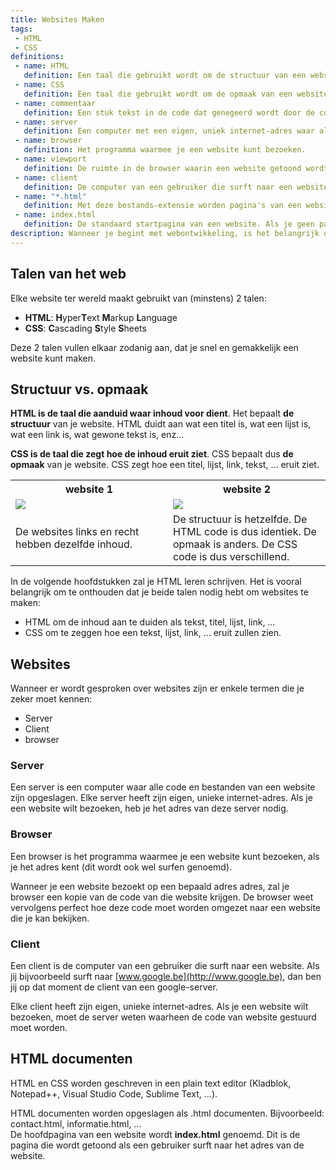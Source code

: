 ```yaml
---
title: Websites Maken
tags: 
 - HTML
 - CSS
definitions:
 - name: HTML
   definition: Een taal die gebruikt wordt om de structuur van een website te bepalen.
 - name: CSS
   definition: Een taal die gebruikt wordt om de opmaak van een website te bepalen.
 - name: commentaar
   definition: Een stuk tekst in de code dat genegeerd wordt door de computer. Dit kan gebruikt worden om extra uitleg bij code te geven.
 - name: server
   definition: Een computer met een eigen, uniek internet-adres waar alle code en bestanden van een website zijn opgeslagen.
 - name: browser
   definition: Het programma waarmee je een website kunt bezoeken.
 - name: viewport
   definition: De ruimte in de browser waarin een website getoond wordt.
 - name: client
   definition: De computer van een gebruiker die surft naar een website.
 - name: "*.html"
   definition: Met deze bestands-extensie worden pagina's van een website opgeslagen als document.
 - name: index.html
   definition: De standaard startpagina van een website. Als je geen pagina meegeeft aan het adres van de website, wordt deze pagina automatisch geladen.
description: Wanneer je begint met webontwikkeling, is het belangrijk om het verschil te kennen tussen structuur en opmaak. Ook de termen server, client en browser mogen je niet vreemd zijn. In dit hoofdstuk wordt dus een algemene inleiding gegeven hoe websites worden ontwikkeld, en wat je hiervoor allemaal nodig hebt.
---
```



## Talen van het web

Elke website ter wereld maakt gebruikt van (minstens) 2 talen:

*   **HTML**: **H**yper**T**ext **M**arkup **L**anguage
*   **CSS**: **C**ascading **S**tyle **S**heets

Deze 2 talen vullen elkaar zodanig aan, dat je snel en gemakkelijk een website kunt maken.


## Structuur vs. opmaak

**HTML is de taal die aanduid waar inhoud voor dient**. Het bepaalt **de structuur** van je website. HTML duidt aan wat een titel is, wat een lijst is, wat een link is, wat gewone tekst is, enz...

**CSS is de taal die zegt hoe de inhoud eruit ziet**. CSS bepaalt dus **de opmaak** van je website. CSS zegt hoe een titel, lijst, link, tekst, … eruit ziet. 

<table>
    <tr>
        <th style="width: 50%">
            website 1
        </th>
        <th style="width: 50%">
            website 2
        </th>
    </tr>
    <tr>
        <td><img src="{{ site.baseurl }}/assets/img/websites-maken-1.jpg"></td>
        <td><img src="{{ site.baseurl }}/assets/img/websites-maken-2.jpg"></td>
    </tr>
    <tr>
        <td>De websites links en recht hebben dezelfde inhoud.</td>
        <td>De structuur is hetzelfde. De HTML code is dus identiek. De opmaak is anders. De CSS code is dus verschillend.</td>
    </tr>
</table>



In de volgende hoofdstukken zal je HTML leren schrijven. Het is vooral belangrijk om te onthouden dat je beide talen nodig hebt om websites te maken:

*   HTML om de inhoud aan te duiden als tekst, titel, lijst, link, …
*   CSS om te zeggen hoe een tekst, lijst, link, … eruit zullen zien.


## Websites

Wanneer er wordt gesproken over websites zijn er enkele termen die je zeker moet kennen: 

*   Server
*   Client
*   browser


### Server

Een server is een computer waar alle code en bestanden van een website zijn opgeslagen. Elke server heeft zijn eigen, unieke internet-adres. Als je een website wilt bezoeken, heb je het adres van deze server nodig.


### Browser

Een browser is het programma waarmee je een website kunt bezoeken, als je het adres kent (dit wordt ook wel surfen genoemd). 

Wanneer je een website bezoekt op een bepaald adres adres, zal je browser een kopie van de code van die website krijgen. De browser weet vervolgens perfect hoe deze code moet worden omgezet naar een website die je kan bekijken.


### Client

Een client is de computer van een gebruiker die surft naar een website. Als jij bijvoorbeeld surft naar [www.google.be](http://www.google.be), dan ben jij op dat moment de client van een google-server.

Elke client heeft zijn eigen, unieke internet-adres. Als je een website wilt bezoeken, moet de server weten waarheen de code van website gestuurd moet worden.


## HTML documenten

HTML en CSS worden geschreven in een plain text editor (Kladblok, Notepad++, Visual Studio Code, Sublime Text, …).

HTML documenten worden opgeslagen als .html documenten. Bijvoorbeeld: contact.html, informatie.html, ... \
De hoofdpagina van een website wordt **index.html** genoemd. Dit is de pagina die wordt getoond als een gebruiker surft naar het adres van de website.
